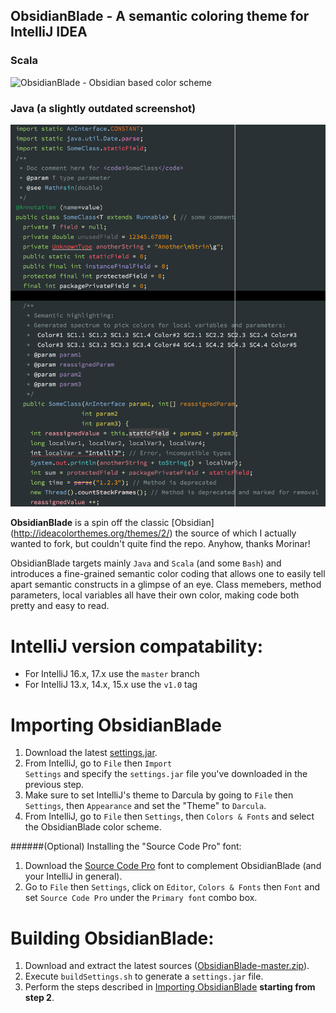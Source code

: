 ObsidianBlade - A semantic coloring theme for IntelliJ IDEA
----------------------------------------------------------

### Scala

![ObsidianBlade - Obsidian based color scheme](https://raw.githubusercontent.com/staslev/ObsidianBlade/master/screenshots/ObsidianBlade-with-Scala-1.png "ObsidianBlade for Scala")

### Java (a slightly outdated screenshot)

![ObsidianBlade - Obsidian based color scheme](https://raw.githubusercontent.com/staslev/ObsidianBlade/master/screenshots/ObsidianBlade-with-Java-1.png "ObsidianBlade for Java")

**ObsidianBlade** is a spin off the classic [Obsidian] (http://ideacolorthemes.org/themes/2/) the source of which I actually wanted to fork, but couldn't quite find the repo. Anyhow, thanks Morinar!

ObsidianBlade targets mainly <code>Java</code> and <code>Scala</code> (and some <code>Bash</code>) and introduces a fine-grained semantic color coding that allows one to easily tell apart semantic constructs in a glimpse of an eye. Class memebers, method parameters, local variables all have their own color, making code both pretty and easy to read.

IntelliJ version compatability:
=======================
* For IntelliJ 16.x, 17.x use the `master` branch
* For IntelliJ 13.x, 14.x, 15.x use the `v1.0` tag

Importing ObsidianBlade
=======================

1.  Download the latest [settings.jar](https://github.com/staslev/ObsidianBlade/raw/master/settings.jar).
2.  From IntelliJ, go to <code>File</code> then <code>Import Settings</code> and specify the <code>settings.jar</code> file you've downloaded in the previous step.
3.  Make sure to set IntelliJ's theme to Darcula by going to <code>File</code> then <code>Settings</code>, then <code>Appearance</code> and set the "Theme" to <code>Darcula</code>.
4.  From IntelliJ, go to <code>File</code> then <code>Settings</code>, then <code>Colors & Fonts</code> and select the ObsidianBlade color scheme.

######(Optional) Installing the "Source Code Pro" font:
1.  Download the [Source Code Pro](http://downloads.sourceforge.net/project/sourcecodepro.adobe/SourceCodePro_FontsOnly-1.017.zip) font to complement ObsidianBlade (and your IntelliJ in general).
2.  Go to <code>File</code> then <code>Settings</code>, click on <code>Editor</code>, <code>Colors &amp; Fonts</code> then <code>Font</code> and set <code>Source Code Pro</code> under the <code>Primary font</code> combo box.

Building ObsidianBlade:
=======================

1.  Download and extract the latest sources ([ObsidianBlade-master.zip](https://github.com/staslev/ObsidianBlade/archive/master.zip)).
2.  Execute <code>buildSettings.sh</code> to generate a <code>settings.jar</code> file.
3.  Perform the steps described in [Importing ObsidianBlade](https://github.com/staslev/ObsidianBlade#importing-obsidianblade) **starting from step 2**.
